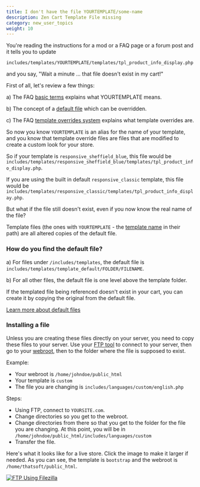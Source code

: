 ```yaml
---
title: I don't have the file YOURTEMPLATE/some-name
description: Zen Cart Template File missing 
category: new_user_topics
weight: 10
---
```


You're reading the instructions for a mod or a FAQ page or a forum post
and it tells you to update 

```
includes/templates/YOURTEMPLATE/templates/tpl_product_info_display.php
```

and you say, "Wait a minute ... that file doesn't exist in my cart!" 

First of all, let's review a few things: 

a) The FAQ [basic terms](/user/first_steps/basic_terms/) explains what YOURTEMPLATE means. 

b) The concept of a [default file](/user/first_steps/overrides) which can be overridden. 

c) The FAQ [template overrides system](/user/template/template_overrides/) explains what template overrides are.


So now you know `YOURTEMPLATE` is an alias for the name of your template,
and you know that template override files are files that are modified 
to create a custom look for your store. 

So if your template is `responsive_sheffield_blue`, this file would be 
`includes/templates/responsive_sheffield_blue/templates/tpl_product_info_display.php`. 

If you are using the built in default `responsive_classic` template, 
this file would be `includes/templates/responsive_classic/templates/tpl_product_info_display.php`. 

But what if the file still doesn't exist, even if you now know the real 
name of the file? 

Template files (the ones with `YOURTEMPLATE` - the [template name](/user/first_steps/basic_terms/#yourtemplate) in their path) are all
altered copies of the default file.

### How do you find the default file? 

a) For files under `/includes/templates`, the default file is `includes/templates/template_default/FOLDER/FILENAME`. 

b) For all other files, the default file is one level above the template folder. 

If the templated file being referenced doesn't exist in your cart, you can 
create it by copying the original from the default file. 

[Learn more about default files](/user/first_steps/overrides/#default-files) 

### Installing a file

Unless you are creating these files directly on your server, 
you need to copy these files to your server.  Use your 
[FTP tool](/user/first_steps/useful_tools/#ftp-tools) to connect to your server, then go to your [webroot](/user/first_steps/how_do_i_install#what-is-my-webroot),
then to the folder where the file is supposed to exist. 

Example: 

- Your webroot is `/home/johndoe/public_html`
- Your template is `custom`
- The file you are changing is `includes/languages/custom/english.php`

Steps: 

- Using FTP, connect to `YOURSITE.com`.  
- Change directories so you get to the webroot.  
- Change directories from there so that you get to the folder for the file you are changing.  At this point, you will be in `/home/johndoe/public_html/includes/languages/custom`
- Transfer the file.

Here's what it looks like for a live store.  Click the image to make it larger if needed.  As you can see, the template is `bootstrap` and the webroot is `/home/thatsoft/public_html`.

<a href="/images/ftp_using_filezilla.png">
<img src="/images/ftp_using_filezilla.png" alt="FTP Using Filezilla" />
</a>

